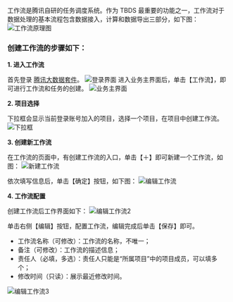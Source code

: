 工作流是腾讯自研的任务调度系统。作为 TBDS 最重要的功能之一，工作流对于数据处理的基本流程包含数据接入，计算和数据导出三部分，如下图：
![工作流原理图](https://i.imgur.com/dYZ9YTq.png)

### 创建工作流的步骤如下：

**1. 进入工作流**

首先登录 [腾讯大数据套件](https://123.207.155.53:8081/cas/login?service=http%3A%2F%2F123.207.155.53%3A80%2Findex.html)。
![登录界面](https://i.imgur.com/UFro8ql.png)
进入业务主界面后，单击【工作流】，即可进行工作流和任务的创建。
![业务主界面](https://i.imgur.com/u7nndSQ.png)

**2. 项目选择**

下拉框会显示当前登录账号加入的项目，选择一个项目，在项目中创建工作流。
![下拉框](https://i.imgur.com/tdnFsvP.png)

**3. 创建新工作流**

在工作流的页面中，有创建工作流的入口，单击【＋】即可新建一个工作流，如图：
![新建工作流](https://i.imgur.com/njHK8Ka.png)

依次填写信息后，单击【确定】按钮，如下图：
![编辑工作流](https://i.imgur.com/aQBh88m.png)

**4. 工作流配置**

创建工作流后工作界面如下：
![编辑工作流2](https://i.imgur.com/j14f8JV.png)

单击右侧【编辑】按钮，配置工作流，编辑完成后单击【保存】即可。

- 工作流名称（可修改）：工作流的名称，不唯一；
- 备注（可修改）：工作流的描述信息；
- 责任人（必填，多选）：责任人只能是“所属项目”中的项目成员，可以填多个；
- 修改时间（只读）：展示最近修改时间。

![编辑工作流3](https://i.imgur.com/AFF0uE7.png)



 
 

